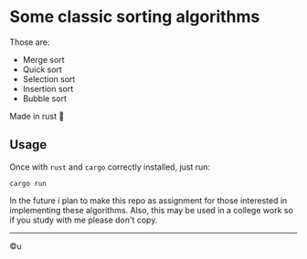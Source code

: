 # Some classic sorting algorithms

Those are:

- Merge sort
- Quick sort
- Selection sort
- Insertion sort
- Bubble sort

Made in rust :crab:

## Usage

Once with `rust` and `cargo` correctly installed, just run:

```terminal
cargo run
```

In the future i plan to make this repo as assignment for those interested in implementing these algorithms. Also, this may be used in a college work so if you study with me please don't copy.

---

&copy;u
